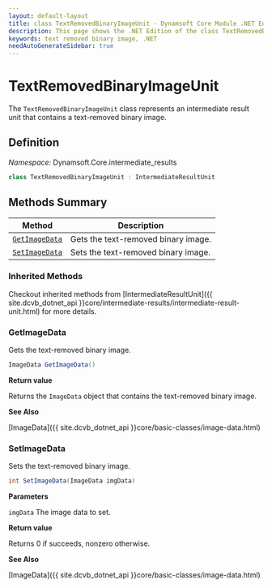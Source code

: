 ```yaml
---
layout: default-layout
title: class TextRemovedBinaryImageUnit - Dynamsoft Core Module .NET Edition API Reference
description: This page shows the .NET Edition of the class TextRemovedBinaryImageUnit in Dynamsoft Core Module.
keywords: text removed binary image, .NET
needAutoGenerateSidebar: true
---
```


# TextRemovedBinaryImageUnit

The `TextRemovedBinaryImageUnit` class represents an intermediate result unit that contains a text-removed binary image.

## Definition

*Namespace:* Dynamsoft.Core.intermediate_results


```csharp
class TextRemovedBinaryImageUnit : IntermediateResultUnit 
```

## Methods Summary

| Method               | Description |
|----------------------|-------------|
| [`GetImageData`](#getimagedata) | Gets the text-removed binary image. |
| [`SetImageData`](#setimagedata) | Sets the text-removed binary image. |

### Inherited Methods

Checkout inherited methods from [IntermediateResultUnit]({{ site.dcvb_dotnet_api }}core/intermediate-results/intermediate-result-unit.html) for more details.

### GetImageData

Gets the text-removed binary image.

```csharp
ImageData GetImageData()
```

**Return value**

Returns the `ImageData` object that contains the text-removed binary image.

**See Also**

[ImageData]({{ site.dcvb_dotnet_api }}core/basic-classes/image-data.html)

### SetImageData

Sets the text-removed binary image.

```csharp
int SetImageData(ImageData imgData)
```

**Parameters**

`imgData` The image data to set.

**Return value**

Returns 0 if succeeds, nonzero otherwise.

**See Also**

[ImageData]({{ site.dcvb_dotnet_api }}core/basic-classes/image-data.html)
